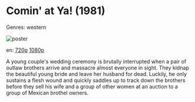 # Comin' at Ya! (1981)

Genres: western

![poster](http://image.tmdb.org/t/p/w500/yu5kjowRYlAXZx56iXatQmXG12Q.jpg)

en:
  [720p](magnet:?xt=urn:btih:9EEF8583043E365D7D536A2BC9BC7B8B98ADA9E1&tr=udp://glotorrents.pw:6969/announce&tr=udp://tracker.opentrackr.org:1337/announce&tr=udp://torrent.gresille.org:80/announce&tr=udp://tracker.openbittorrent.com:80&tr=udp://tracker.coppersurfer.tk:6969&tr=udp://tracker.leechers-paradise.org:6969&tr=udp://p4p.arenabg.ch:1337&tr=udp://tracker.internetwarriors.net:1337)
  [1080p](magnet:?xt=urn:btih:A466B65786935EC4B4D890F32FB459A54DD04706&tr=udp://glotorrents.pw:6969/announce&tr=udp://tracker.opentrackr.org:1337/announce&tr=udp://torrent.gresille.org:80/announce&tr=udp://tracker.openbittorrent.com:80&tr=udp://tracker.coppersurfer.tk:6969&tr=udp://tracker.leechers-paradise.org:6969&tr=udp://p4p.arenabg.ch:1337&tr=udp://tracker.internetwarriors.net:1337)
  


A young couple's wedding ceremony is brutally interrupted when a pair of outlaw brothers arrive and massacre almost everyone in sight. They kidnap the beautiful young bride and leave her husband for dead. Luckily, he only sustains a flesh wound and quickly saddles up to track down the brothers before they sell his wife and a group of other women at an auction to a group of Mexican brothel owners.